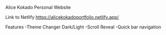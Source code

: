 Alice Kokado Personal Website

Link to Netlify https://alicekokadoportfolio.netlify.app/

Features
-Theme Changer Dark/Light
-Scroll Reveal
-Quick bar navigation
